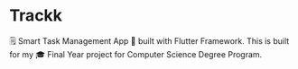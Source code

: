 # Trackk
:spiral_notepad: Smart Task Management App :iphone: built with Flutter Framework. This is built for my :mortar_board: Final Year project for Computer Science Degree Program.
